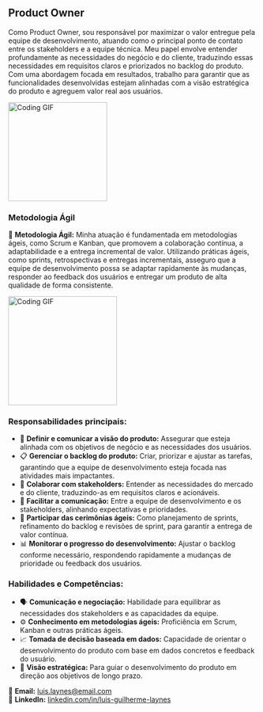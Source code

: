 ## Product Owner

Como Product Owner, sou responsável por maximizar o valor entregue pela equipe de desenvolvimento, atuando como o principal ponto de contato entre os stakeholders e a equipe técnica. Meu papel envolve entender profundamente as necessidades do negócio e do cliente, traduzindo essas necessidades em requisitos claros e priorizados no backlog do produto. Com uma abordagem focada em resultados, trabalho para garantir que as funcionalidades desenvolvidas estejam alinhadas com a visão estratégica do produto e agreguem valor real aos usuários.

<img src="https://media.giphy.com/media/ua7vVw9awZKWwLSYpW/giphy.gif?cid=790b7611ztrd4fdsuykpb6sef7b20j66bnj847lwphtfl6tl&ep=v1_gifs_search&rid=giphy.gif&ct=g" alt="Coding GIF" width="200">

### Metodologia Ágil

🚀 **Metodologia Ágil:** Minha atuação é fundamentada em metodologias ágeis, como Scrum e Kanban, que promovem a colaboração contínua, a adaptabilidade e a entrega incremental de valor. Utilizando práticas ágeis, como sprints, retrospectivas e entregas incrementais, asseguro que a equipe de desenvolvimento possa se adaptar rapidamente às mudanças, responder ao feedback dos usuários e entregar um produto de alta qualidade de forma consistente.  

<img src="https://media.giphy.com/media/JHGdFpgGdrd6chU6qj/giphy.gif?cid=790b7611slyio4bzcglyi5wukarfzblt2znx6snxi6m2p5zt&ep=v1_gifs_search&rid=giphy.gif&ct=g" alt="Coding GIF" width="220">

### Responsabilidades principais:
- 🎯 **Definir e comunicar a visão do produto:** Assegurar que esteja alinhada com os objetivos de negócio e as necessidades dos usuários.
- 📋 **Gerenciar o backlog do produto:** Criar, priorizar e ajustar as tarefas, garantindo que a equipe de desenvolvimento esteja focada nas atividades mais impactantes.
- 🤝 **Colaborar com stakeholders:** Entender as necessidades do mercado e do cliente, traduzindo-as em requisitos claros e acionáveis.
- 🔗 **Facilitar a comunicação:** Entre a equipe de desenvolvimento e os stakeholders, alinhando expectativas e prioridades.
- 📅 **Participar das cerimônias ágeis:** Como planejamento de sprints, refinamento do backlog e revisões de sprint, para garantir a entrega de valor contínua.
- 📊 **Monitorar o progresso do desenvolvimento:** Ajustar o backlog conforme necessário, respondendo rapidamente a mudanças de prioridade ou feedback dos usuários.  

### Habilidades e Competências:
- 🗣️ **Comunicação e negociação:** Habilidade para equilibrar as necessidades dos stakeholders e as capacidades da equipe.
- ⚙️ **Conhecimento em metodologias ágeis:** Proficiência em Scrum, Kanban e outras práticas ágeis.
- 📈 **Tomada de decisão baseada em dados:** Capacidade de orientar o desenvolvimento do produto com base em dados concretos e feedback do usuário.
- 🎨 **Visão estratégica:** Para guiar o desenvolvimento do produto em direção aos objetivos de longo prazo.

📧 **Email:** luis.laynes@email.com  
🔗 **LinkedIn:** [linkedin.com/in/luis-guilherme-laynes](www.linkedin.com/in/luis-guilherme-laynes)  
